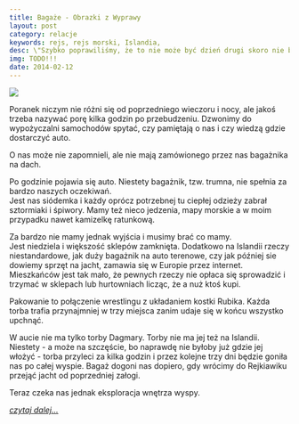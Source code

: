 ```yaml
---
title: Bagaże - Obrazki z Wyprawy
layout: post
category: relacje
keywords: rejs, rejs morski, Islandia, 
desc: \"Szybko poprawiliśmy, że to nie może być dzień drugi skoro nie było jeszcze nocy.\" Relacja z rejsu Islandia - Wyspy Owcze - Szkocja - Hebrydy - Mann - Irlandia.
img: TODO!!!
date: 2014-02-12
---
```


![](https://draftin.com:443/images/673?token=mzsIu500BG6rhgSiqsyXgFuGvn3gtofuer3PIu6jotHj2neJLlHkqAAydKKPenGb36kku_GjVtF6iK-DVi7NZSk) 

Poranek niczym nie różni się od poprzedniego wieczoru i nocy, ale jakoś trzeba nazywać porę kilka godzin po przebudzeniu. Dzwonimy 
do wypożyczalni samochodów spytać, czy pamiętają o nas i czy wiedzą gdzie dostarczyć auto. 
  
O nas może nie zapomnieli, ale nie mają zamówionego przez nas bagażnika na dach.   

Po godzinie pojawia się auto. Niestety bagażnik, tzw. trumna, nie spełnia za bardzo naszych oczekiwań.   
Jest nas siódemka i każdy oprócz potrzebnej tu ciepłej odzieży zabrał sztormiaki i śpiwory. Mamy też nieco jedzenia, 
mapy morskie a w moim przypadku nawet kamizelkę ratunkową.  

Za bardzo nie mamy jednak wyjścia i musimy brać co mamy.   
Jest niedziela i większość sklepów zamknięta. Dodatkowo na Islandii rzeczy niestandardowe, jak duży bagażnik na auto terenowe, 
czy jak później sie dowiemy sprzęt na jacht, zamawia się w Europie przez internet. Mieszkańców jest tak mało, że pewnych 
rzeczy nie opłaca się sprowadzić i trzymać w sklepach lub hurtowniach licząc, że a nuż ktoś kupi. 

Pakowanie to połączenie wrestlingu z układaniem kostki Rubika. Każda torba trafia przynajmniej w trzy miejsca zanim udaje 
się w końcu wszystko upchnąć.  

W aucie nie ma tylko torby Dagmary. Torby nie ma jej też na Islandii.  
Niestety - a może na szczęście, bo naprawdę nie byłoby już gdzie jej włożyć - torba przyleci za kilka godzin i przez kolejne trzy dni będzie goniła nas po całej wyspie.
Bagaż dogoni nas dopiero, gdy wrócimy do Rejkiawiku przejąć jacht od poprzedniej załogi.  

Teraz czeka nas jednak eksploracja wnętrza wyspy.  

*[czytaj dalej...](/obrazki-z-wyprawy/tybet.html)*
